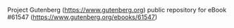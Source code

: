 Project Gutenberg (https://www.gutenberg.org) public repository for
eBook #61547 (https://www.gutenberg.org/ebooks/61547)

